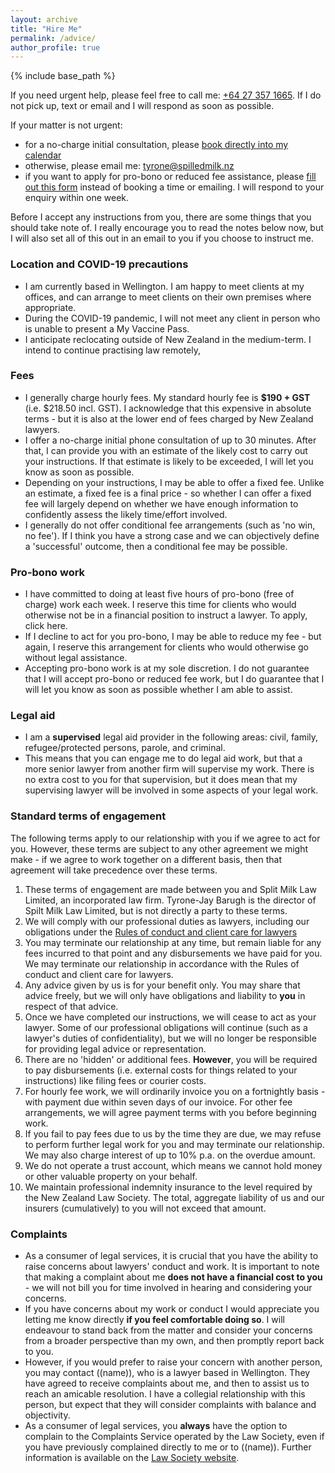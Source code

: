 ```yaml
---
layout: archive
title: "Hire Me"
permalink: /advice/
author_profile: true
---
```


{% include base_path %}


If you need urgent help, please feel free to call me: <a href="tel:+64 27 357 1665">+64 27 357 1665</a>. If I do not pick up, text or email and I will respond as soon as possible.

If your matter is not urgent:
* for a no-charge initial consultation, please [book directly into my calendar](https://calendly.com/)
* otherwise, please email me: tyrone@spilledmilk.nz
* if you want to apply for pro-bono or reduced fee assistance, please [fill out this form](form) instead of booking a time or emailing. I will respond to your enquiry within one week.

Before I accept any instructions from you, there are some things that you should take note of. I really encourage you to read the notes below now, but I will also set all of this out in an email to you if you choose to instruct me.

### Location and COVID-19 precautions
* I am currently based in Wellington. I am happy to meet clients at my offices, and can arrange to meet clients on their own premises where appropriate.
* During the COVID-19 pandemic, I will not meet any client in person who is unable to present a My Vaccine Pass.
* I anticipate reclocating outside of New Zealand in the medium-term. I intend to continue practising law remotely, 

### Fees

* I generally charge hourly fees. My standard hourly fee is **$190 + GST** (i.e. $218.50 incl. GST). I acknowledge that this expensive in absolute terms - but it is also at the lower end of fees charged by New Zealand lawyers.
* I offer a no-charge initial phone consultation of up to 30 minutes. After that, I can provide you with an estimate of the likely cost to carry out your instructions. If that estimate is likely to be exceeded, I will let you know as soon as possible.
* Depending on your instructions, I may be able to offer a fixed fee. Unlike an estimate, a fixed fee is a final price - so whether I can offer a fixed fee will largely depend on whether we have enough information to confidently assess the likely time/effort involved.
* I generally do not offer conditional fee arrangements (such as 'no win, no fee'). If I think you have a strong case and we can objectively define a 'successful' outcome, then a conditional fee may be possible.

### Pro-bono work

* I have committed to doing at least five hours of pro-bono (free of charge) work each week. I reserve this time for clients who would otherwise not be in a financial position to instruct a lawyer. To apply, click here.
* If I decline to act for you pro-bono, I may be able to reduce my fee - but again, I reserve this arrangement for clients who would otherwise go without legal assistance.
* Accepting pro-bono work is at my sole discretion. I do not guarantee that I will accept pro-bono or reduced fee work, but I do guarantee that I will let you know as soon as possible whether I am able to assist.

### Legal aid

* I am a **supervised** legal aid provider in the following areas: civil, family, refugee/protected persons, parole, and criminal.
* This means that you can engage me to do legal aid work, but that a more senior lawyer from another firm will supervise my work. There is no extra cost to you for that supervision, but it does mean that my supervising lawyer will be involved in some aspects of your legal work.

### Standard terms of engagement

The following terms apply to our relationship with you if we agree to act for you. However, these terms are subject to any other agreement we might make - if we agree to work together on a different basis, then that agreement will take precedence over these terms.

1. These terms of engagement are made between you and Split Milk Law Limited, an incorporated law firm. Tyrone-Jay Barugh is the director of Spilt Milk Law Limited, but is not directly a party to these terms.
2. We will comply with our professional duties as lawyers, including our obligations under the [Rules of conduct and client care for lawyers](https://www.legislation.govt.nz/regulation/public/2008/0214/latest/DLM1437811.html)
3. You may terminate our relationship at any time, but remain liable for any fees incurred to that point and any disbursements we have paid for you. We may terminate our relationship in accordance with the Rules of conduct and client care for lawyers.
4. Any advice given by us is for your benefit only. You may share that advice freely, but we will only have obligations and liability to **you** in respect of that advice.
5. Once we have completed our instructions, we will cease to act as your lawyer. Some of our professional obligations will continue (such as a lawyer's duties of confidentiality), but we will no longer be responsible for providing legal advice or representation.
6. There are no 'hidden' or additional fees. **However**, you will be required to pay disbursements (i.e. external costs for things related to your instructions) like filing fees or courier costs.
7. For hourly fee work, we will ordinarily invoice you on a fortnightly basis - with payment due within seven days of our invoice. For other fee arrangements, we will agree payment terms with you before beginning work.
8. If you fail to pay fees due to us by the time they are due, we may refuse to perform further legal work for you and may terminate our relationship. We may also charge interest of up to 10% p.a. on the overdue amount.
9. We do not operate a trust account, which means we cannot hold money or other valuable property on your behalf.
10. We maintain professional indemnity insurance to the level required by the New Zealand Law Society. The total, aggregate liability of us and our insurers (cumulatively) to you will not exceed that amount.

### Complaints

*  As a consumer of legal services, it is crucial that you have the ability to raise concerns about lawyers' conduct and work. It is important to note that making a complaint about me **does not have a financial cost to you** - we will not bill you for time involved in hearing and considering your concerns.
*  If you have concerns about my work or conduct I would appreciate you letting me know directly **if you feel comfortable doing so**. I will endeavour to stand back from the matter and consider your concerns from a broader perspective than my own, and then promptly report back to you.
* However, if you would prefer to raise your concern with another person, you may contact ((name)), who is a lawyer based in Wellington. They have agreed to receive complaints about me, and then to assist us to reach an amicable resolution. I have a collegial relationship with this person, but expect that they will consider complaints with balance and objectivity.
* As a consumer of legal services, you **always** have the option to complain to the Complaints Service operated by the Law Society, even if you have previously complained directly to me or to ((name)). Further information is available on the [Law Society website](https://www.lawsociety.org.nz/for-the-public/complaining-about-a-lawyer/).
